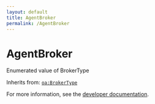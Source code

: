 ```yaml
---
layout: default
title: AgentBroker
permalink: /AgentBroker
---
```


# AgentBroker
Enumerated value of BrokerType

Inherits from: [`oa:BrokerType`](https://openactive.io/BrokerType)

For more information, see the [developer documentation](https://developer.openactive.io/data-model/types/).